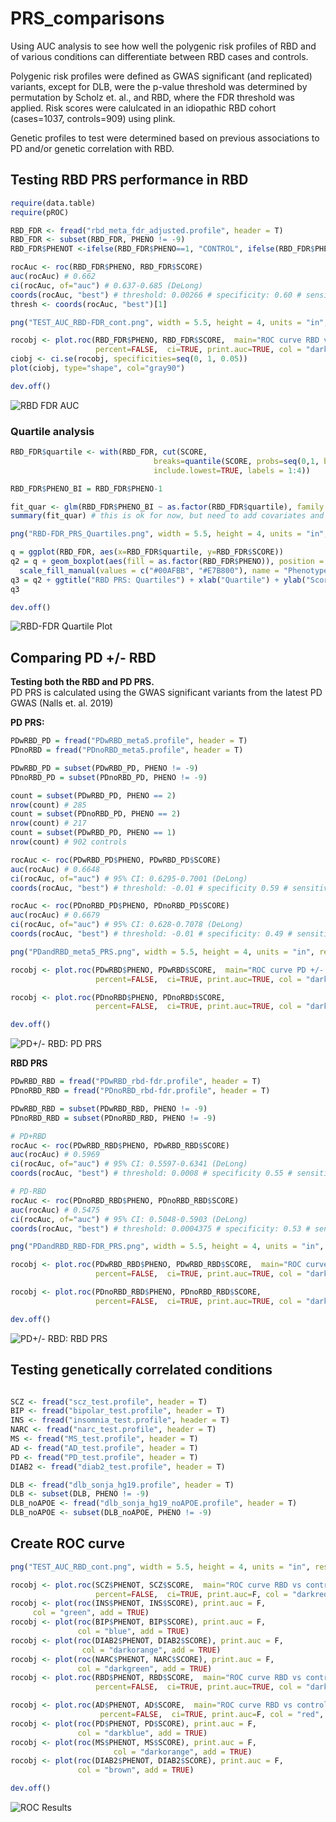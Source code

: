 # PRS_comparisons
Using AUC analysis to see how well the polygenic risk profiles of RBD and of various conditions can differentiate between RBD cases and controls.  

Polygenic risk profiles were defined as GWAS significant (and replicated) variants, except for DLB, were the p-value threshold was determined by permutation by Scholz et. al., and RBD, where the FDR threshold was applied. Risk scores were calulcated in an idiopathic RBD cohort (cases=1037, controls=909) using plink.  

Genetic profiles to test were determined based on previous associations to PD and/or genetic correlation with RBD. 

## Testing RBD PRS performance in RBD
```R
require(data.table)
require(pROC)

RBD_FDR <- fread("rbd_meta_fdr_adjusted.profile", header = T)
RBD_FDR <- subset(RBD_FDR, PHENO != -9)
RBD_FDR$PHENOT <-ifelse(RBD_FDR$PHENO==1, "CONTROL", ifelse(RBD_FDR$PHENO==2,"RBD", NA))

rocAuc <- roc(RBD_FDR$PHENO, RBD_FDR$SCORE)
auc(rocAuc) # 0.662
ci(rocAuc, of="auc") # 0.637-0.685 (DeLong)
coords(rocAuc, "best") # threshold: 0.00266 # specificity: 0.60 # sensitivity: 0.66
thresh <- coords(rocAuc, "best")[1]

png("TEST_AUC_RBD-FDR_cont.png", width = 5.5, height = 4, units = "in", res = 300)

rocobj <- plot.roc(RBD_FDR$PHENO, RBD_FDR$SCORE,  main="ROC curve RBD vs controls",
                   percent=FALSE,  ci=TRUE, print.auc=TRUE, col = "darkred")
ciobj <- ci.se(rocobj, specificities=seq(0, 1, 0.05))
plot(ciobj, type="shape", col="gray90")

dev.off()
```
![RBD FDR AUC](TEST_AUC_RBD-FDR_cont.png)

### Quartile analysis
```R
RBD_FDR$quartile <- with(RBD_FDR, cut(SCORE, 
                                breaks=quantile(SCORE, probs=seq(0,1, by=0.25), na.rm=TRUE), 
                                include.lowest=TRUE, labels = 1:4))

RBD_FDR$PHENO_BI = RBD_FDR$PHENO-1

fit_quar <- glm(RBD_FDR$PHENO_BI ~ as.factor(RBD_FDR$quartile), family = "binomial")
summary(fit_quar) # this is ok for now, but need to add covariates and put results into a table. 

png("RBD-FDR_PRS_Quartiles.png", width = 5.5, height = 4, units = "in", res = 300)

q = ggplot(RBD_FDR, aes(x=RBD_FDR$quartile, y=RBD_FDR$SCORE)) 
q2 = q + geom_boxplot(aes(fill = as.factor(RBD_FDR$PHENO)), position = position_dodge(0.9)) +
  scale_fill_manual(values = c("#00AFBB", "#E7B800"), name = "Phenotype", labels = c("Control", "Case"))
q3 = q2 + ggtitle("RBD PRS: Quartiles") + xlab("Quartile") + ylab("Score") + theme(plot.title = element_text(hjust = 0.5))
q3

dev.off()
````
![RBD-FDR Quartile Plot](RBD-FDR_PRS_Quartiles.png)

## Comparing PD +/- RBD
**Testing both the RBD and PD PRS.**  
PD PRS is calculated using the GWAS significant variants from the latest PD GWAS (Nalls et. al. 2019)  

**PD PRS:**
```R
PDwRBD_PD = fread("PDwRBD_meta5.profile", header = T)
PDnoRBD = fread("PDnoRBD_meta5.profile", header = T)

PDwRBD_PD = subset(PDwRBD_PD, PHENO != -9)
PDnoRBD_PD = subset(PDnoRBD_PD, PHENO != -9)

count = subset(PDwRBD_PD, PHENO == 2)
nrow(count) # 285
count = subset(PDnoRBD_PD, PHENO == 2)
nrow(count) # 217
count = subset(PDwRBD_PD, PHENO == 1)
nrow(count) # 902 controls 

rocAuc <- roc(PDwRBD_PD$PHENO, PDwRBD_PD$SCORE)
auc(rocAuc) # 0.6648
ci(rocAuc, of="auc") # 95% CI: 0.6295-0.7001 (DeLong)
coords(rocAuc, "best") # threshold: -0.01 # specificity 0.59 # sensitivity 0.67

rocAuc <- roc(PDnoRBD_PD$PHENO, PDnoRBD_PD$SCORE)
auc(rocAuc) # 0.6679
ci(rocAuc, of="auc") # 95% CI: 0.628-0.7078 (DeLong)
coords(rocAuc, "best") # threshold: -0.01 # specificity: 0.49 # sensitivity: 0.78

png("PDandRBD_meta5_PRS.png", width = 5.5, height = 4, units = "in", res = 300)

rocobj <- plot.roc(PDwRBD$PHENO, PDwRBD$SCORE,  main="ROC curve PD +/- RBD vs Controls: PD risk profile",
                   percent=FALSE,  ci=TRUE, print.auc=TRUE, col = "darkred")

rocobj <- plot.roc(PDnoRBD$PHENO, PDnoRBD$SCORE,
                   percent=FALSE,  ci=TRUE, print.auc=TRUE, col = "darkblue", print.auc.y = .4, add = TRUE)

dev.off()
```
![PD+/- RBD: PD PRS](PDandRBD_meta5_PRS.png)

**RBD PRS**
```R
PDwRBD_RBD = fread("PDwRBD_rbd-fdr.profile", header = T)
PDnoRBD_RBD = fread("PDnoRBD_rbd-fdr.profile", header = T)

PDwRBD_RBD = subset(PDwRBD_RBD, PHENO != -9)
PDnoRBD_RBD = subset(PDnoRBD_RBD, PHENO != -9)

# PD+RBD
rocAuc <- roc(PDwRBD_RBD$PHENO, PDwRBD_RBD$SCORE)
auc(rocAuc) # 0.5969
ci(rocAuc, of="auc") # 95% CI: 0.5597-0.6341 (DeLong)
coords(rocAuc, "best") # threshold: 0.0008 # specificity 0.55 # sensitivity: 0.60

# PD-RBD
rocAuc <- roc(PDnoRBD_RBD$PHENO, PDnoRBD_RBD$SCORE)
auc(rocAuc) # 0.5475
ci(rocAuc, of="auc") # 95% CI: 0.5048-0.5903 (DeLong)
coords(rocAuc, "best") # threshold: 0.0004375 # specificity: 0.53 # sensitivity: 0.54

png("PDandRBD_RBD-FDR_PRS.png", width = 5.5, height = 4, units = "in", res = 300)

rocobj <- plot.roc(PDwRBD_RBD$PHENO, PDwRBD_RBD$SCORE,  main="ROC curve: PD +/- RBD vs controls: RBD Profile",
                   percent=FALSE,  ci=TRUE, print.auc=TRUE, col = "darkred")

rocobj <- plot.roc(PDnoRBD_RBD$PHENO, PDnoRBD_RBD$SCORE,
                   percent=FALSE,  ci=TRUE, print.auc=TRUE, col = "darkblue", print.auc.y = .4, add = TRUE)

dev.off()
```
![PD+/- RBD: RBD PRS](PDandRBD_RBD-FDR_PRS.png)

## Testing genetically correlated conditions 
```R

SCZ <- fread("scz_test.profile", header = T) 
BIP <- fread("bipolar_test.profile", header = T)
INS <- fread("insomnia_test.profile", header = T)
NARC <- fread("narc_test.profile", header = T)
MS <- fread("MS_test.profile", header = T)
AD <- fread("AD_test.profile", header = T)
PD <- fread("PD_test.profile", header = T)
DIAB2 <- fread("diab2_test.profile", header = T)

DLB <- fread("dlb_sonja_hg19.profile", header = T)
DLB <- subset(DLB, PHENO != -9)
DLB_noAPOE <- fread("dlb_sonja_hg19_noAPOE.profile", header = T)
DLB_noAPOE <- subset(DLB_noAPOE, PHENO != -9)
````

## Create ROC curve
```R
png("TEST_AUC_RBD_cont.png", width = 5.5, height = 4, units = "in", res = 300)

rocobj <- plot.roc(SCZ$PHENOT, SCZ$SCORE,  main="ROC curve RBD vs controls: Correlated Conditions",
                   percent=FALSE,  ci=TRUE, print.auc=F, col = "darkred")
rocobj <- plot(roc(INS$PHENOT, INS$SCORE), print.auc = F, 
     col = "green", add = TRUE)
rocobj <- plot(roc(BIP$PHENOT, BIP$SCORE), print.auc = F, 
               col = "blue", add = TRUE)
rocobj <- plot(roc(DIAB2$PHENOT, DIAB2$SCORE), print.auc = F, 
                col = "darkorange", add = TRUE)
rocobj <- plot(roc(NARC$PHENOT, NARC$SCORE), print.auc = F, 
               col = "darkgreen", add = TRUE)
rocobj <- plot.roc(RBD$PHENOT, RBD$SCORE,  main="ROC curve RBD vs controls",
                   percent=FALSE,  ci=TRUE, print.auc=TRUE, col = "darkblue", add = TRUE)

rocobj <- plot.roc(AD$PHENOT, AD$SCORE,  main="ROC curve RBD vs controls",
                    percent=FALSE,  ci=TRUE, print.auc=F, col = "red", add = TRUE)
rocobj <- plot(roc(PD$PHENOT, PD$SCORE), print.auc = F, 
               col = "darkblue", add = TRUE)
rocobj <- plot(roc(MS$PHENOT, MS$SCORE), print.auc = F, 
                       col = "darkorange", add = TRUE)
rocobj <- plot(roc(DIAB2$PHENOT, DIAB2$SCORE), print.auc = F, 
               col = "brown", add = TRUE)

dev.off()
```
![ROC Results](TEST_AUC_RBD_cont.png)
